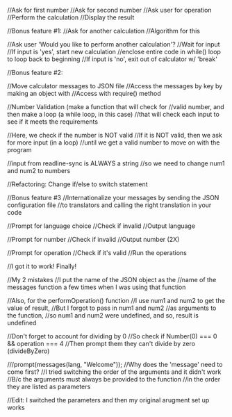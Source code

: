 //Ask for first number
//Ask for second number
//Ask user for operation
//Perform the calculation
//Display the result

//Bonus feature #1:
//Ask for another calculation
//Algorithm for this

//Ask user 'Would you like to perform another calculation'?
//Wait for input
//If input is 'yes', start new calculation
//enclose entire code in while() loop to loop back to beginning
//If input is 'no', exit out of calculator w/ 'break'

//Bonus feature #2:

//Move calculator messages to JSON file
//Access the messages by key by making an object with
//Access with require() method

//Number Validation (make a function that will check for
//valid number, and then make a loop (a while loop, in this case)
//that will check each input to see if it meets the requirements

//Here, we check if the number is NOT valid
//If it is NOT valid, then we ask for more input (in a loop)
//until we get a valid number to move on with the program

//input from readline-sync is ALWAYS a string
//so we need to change num1 and num2 to numbers

//Refactoring: Change if/else to switch statement

//Bonus feature #3
//Internationalize your messages by sending the JSON configuration file
//to translators and calling the right translation in your code

//Prompt for language choice
//Check if invalid
//Output language

//Prompt for number
//Check if invalid
//Output number (2X)

//Prompt for operation
//Check if it's valid
//Run the operations

//I got it to work! Finally!

//My 2 mistakes
//I put the name of the JSON object as the
//name of the messages function a few times when I was using that function

//Also, for the performOperation() function
//I use num1 and num2 to get the value of result,
//But I forgot to pass in num1 and num2
//as arguments to the function,
//so num1 and num2 were undefined, and so, result is undefined

//Don't forget to account for dividing by 0
//So check if Number(0) === 0 && operation === 4
//Then prompt them they can't divide by zero (divideByZero)

///prompt(messages(lang, "Welcome"));
//Why does the 'message' need to come first?
//I tried switching the order of the arguments and it didn't work
//B/c the arguments must always be provided to the function
//in the order they are listed as parameters

//Edit: I switched the parameters and then my original arugment set up works
